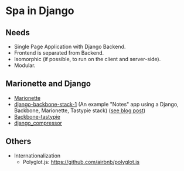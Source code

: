 # Spa in Django

## Needs

* Single Page Application with Django Backend.
* Frontend is separated from Backend.
* Isomorphic (if possible, to run on the client and server-side).
* Modular.

## Marionette and Django

* [Marionette](../Javascript/Marionette.md)
* [django-backbone-stack-1](https://github.com/sidazad/django-backbone-stack-1) (An example "Notes" app using a Django, Backbone, Marionette, Tastypie stack) ([see blog post](http://sidazad.tumblr.com/post/54315647480/integrating-backbone-js-and-marionette-with-django-and))
* [Backbone-tastypie](https://github.com/PaulUithol/backbone-tastypie)
* [django_compressor](https://github.com/jezdez/django_compressor)

## Others

* Internationalization
    * Polyglot.js: https://github.com/airbnb/polyglot.js
